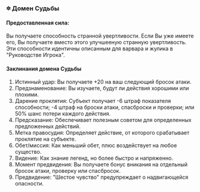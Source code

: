 ###  🔯 Домен Судьбы
#### Предоставленная сила:
Вы получаете способность странной увертливости. Если Вы уже имеете его, Вы получаете вместо этого улучшееную странную увертливость. Эти способности идентичны описанным для варвара и жулика в "Руководстве
Игрока".
#### Заклинания домена Судьбы
1. Истинный удар: Вы получаете +20 на ваш следующий бросок атаки.
2. Предзнаменование: Вы изучаете, будут ли действия хорошими или плохими.
3. Дарение проклятия: Субъект получает -6 штраф показателя способности; -4 штраф на броски атаки, спасброски и проверки; или 50% шанс потери каждого действия.
4. Предсказание: Обеспечивает полезным советом для определенных предложенных действий.
5. Метка правосудия: Определяет действие, от которого срабатывает проклятие на субъекте.
6. Обет/миссия: Как меньший обет, плюс воздействует на любое существо.
7. Видение: Как знание легенд, но более быстро и напряженно.
8. Момент предвидения: Вы получаете бонус вникания на отдельный бросок атаки, проверку или спасбросок.
9. Предвидение: "Шестое чувство" предупреждает о надвигающейся опасности.